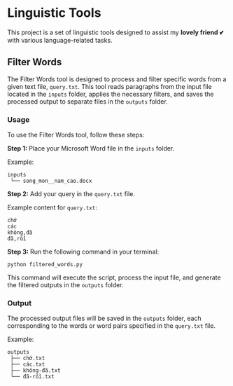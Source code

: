 # Linguistic Tools

This project is a set of linguistic tools designed to assist my **lovely friend** 💕 with various language-related tasks.

## Filter Words

The Filter Words tool is designed to process and filter specific words from a given text file, `query.txt`. This tool reads paragraphs from the input file located in the `inputs` folder, applies the necessary filters, and saves the processed output to separate files in the `outputs` folder.

### Usage

To use the Filter Words tool, follow these steps:

**Step 1:** Place your Microsoft Word file in the `inputs` folder.

Example:

```
inputs
 └── song_mon__nam_cao.docx
```

**Step 2:** Add your query in the `query.txt` file.

Example content for `query.txt`:

```
chớ
các
không,đã
đã,rồi
```

**Step 3:** Run the following command in your terminal:

```
python filtered_words.py
```

This command will execute the script, process the input file, and generate the filtered outputs in the `outputs` folder.

### Output

The processed output files will be saved in the `outputs` folder, each corresponding to the words or word pairs specified in the `query.txt` file.

Example:

```
outputs
 ├── chớ.txt
 ├── các.txt
 ├── không-đã.txt
 └── đã-rồi.txt
```
